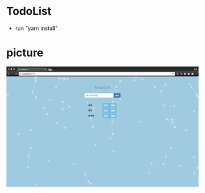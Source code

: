 # TodoList
* run "yarn install"

# picture
![Image text](https://raw.githubusercontent.com/zjy45/TodoList/master/static/img/readme/%E5%B1%8F%E5%B9%95%E5%BF%AB%E7%85%A7%202018-02-02%20%E4%B8%8A%E5%8D%8810.43.44.png)

